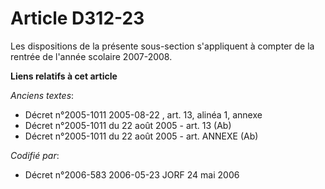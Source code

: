# Article D312-23

Les dispositions de la présente sous-section s'appliquent à compter de la rentrée de l'année scolaire 2007-2008.

**Liens relatifs à cet article**

_Anciens textes_:

  - Décret n°2005-1011 2005-08-22 , art. 13, alinéa 1, annexe
  - Décret n°2005-1011 du 22 août 2005 - art. 13 (Ab)
  - Décret n°2005-1011 du 22 août 2005 - art. ANNEXE (Ab)

_Codifié par_:

  - Décret n°2006-583 2006-05-23 JORF 24 mai 2006
